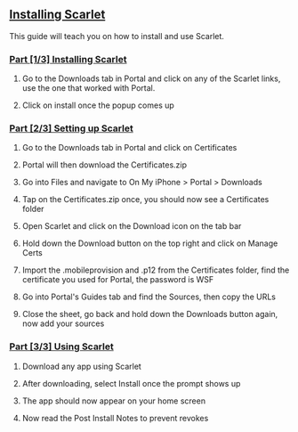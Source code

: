 ## [Installing Scarlet](accent://)

This guide will teach you on how to install and use Scarlet.

### [Part [1/3] Installing Scarlet](accent://)

1. Go to the Downloads tab in Portal and click on any of the Scarlet links, use the one that worked with Portal.

2. Click on install once the popup comes up

### [Part [2/3] Setting up Scarlet](accent://)

1. Go to the Downloads tab in Portal and click on Certificates

2. Portal will then download the Certificates.zip

3. Go into Files and navigate to On My iPhone > Portal > Downloads

4. Tap on the Certificates.zip once, you should now see a Certificates folder

5. Open Scarlet and click on the Download icon on the tab bar

6. Hold down the Download button on the top right and click on Manage Certs

7. Import the .mobileprovision and .p12 from the Certificates folder, find the certificate you used for Portal, the password is WSF

8. Go into Portal's Guides tab and find the Sources, then copy the URLs

9. Close the sheet, go back and hold down the Downloads button again, now add your sources

### [Part [3/3] Using Scarlet](accent://)

1. Download any app using Scarlet

2. After downloading, select Install once the prompt shows up

3. The app should now appear on your home screen

4. Now read the Post Install Notes to prevent revokes



